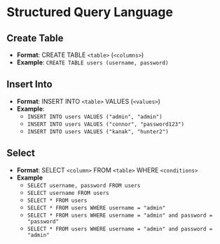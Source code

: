 # Structured Query Language

## Create Table
* **Format**: CREATE TABLE ```<table>``` (```<columns>```)
* **Example**: ```CREATE TABLE users (username, password)```

## Insert Into
* **Format**: INSERT INTO ```<table>``` VALUES (```<values>```)
* **Example**:
  * ```INSERT INTO users VALUES ("admin", "admin")```
  * ```INSERT INTO users VALUES ("connor", "password123")```
  * ```INSERT INTO users VALUES ("kanak", "hunter2")```

## Select
* **Format**: SELECT ```<column>``` FROM ```<table>``` WHERE ```<conditions>```
* **Example**
  * ```SELECT username, password FROM users```
  * ```SELECT username FROM users```
  * ```SELECT * FROM users```
  * ```SELECT * FROM users WHERE username = "admin"```
  * ```SELECT * FROM users WHERE username = "admin" and password = "password"```
  * ```SELECT * FROM users WHERE username = "admin" and password = "admin"```
